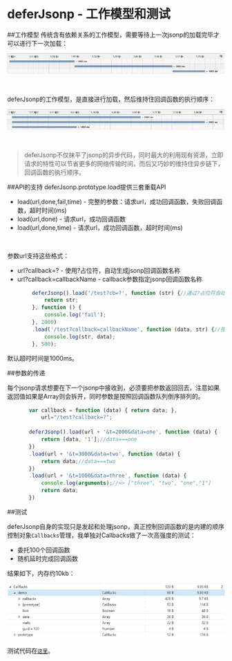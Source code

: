 ﻿# deferJsonp - 工作模型和测试

##工作模型
传统含有依赖关系的工作模型，需要等待上一次jsonp的加载完毕才可以进行下一次加载：

![jsonp][1]

&nbsp;&nbsp;

deferJsonp的工作模型，是直接进行加载，然后维持住回调函数的执行顺序：

![deferJsonp][2]

&nbsp;&nbsp;

> deferJsonp不仅抹平了jsonp的异步代码，同时最大的利用现有资源，立即请求的特性可以节省更多的网络传输时间，而后又巧妙的维持住异步链下，回调函数的执行顺序。


##API的支持
 deferJsonp.prototype.load提供三套重载API
  - load(url,done,fail,time) - 完整的参数：请求url，成功回调函数，失败回调函数，超时时间(ms)
  - load(url,done) - 请求url，成功回调函数
  - load(url,done,time) - 请求url，成功回调函数，超时时间(ms)

&nbsp;&nbsp;

 参数url支持这些格式：
  - url?callback=? - 使用?占位符，自动生成jsonp回调函数名称
  - url?callback=callbackName - callback参数指定jsonp回调函数名称

```javascript
        deferJsonp().load('/test?cb=?', function (str) {//通过?占位符自动生成回调函数
            return str;
        }, function () {
            console.log('fail');
        }, 2000)
        .load('/test?callback=callbackName', function (data, str) {//指定回调函数名称为callbackName
            console.log(str, data);
        }, 500);
```


 默认超时时间是1000ms。
 
##参数的传递


 每个jsonp请求想要在下一个jsonp中接收到，必须要把参数返回回去，注意如果返回值如果是Array则会拆开，同时参数是按照回调函数队列倒序排列的。
 
 ```javascript
        var callback = function (data) { return data; },
            url="/test?callback=?";
        
        deferJsonp().load(url + '&t=2000&data=one', function (data) {
            return [data, '1'];//data===one
        })
        .load(url + '&t=3000&data=two', function (data) {
            return data;//data===two
        })
        .load(url + '&t=1000&data=three', function (data) {
            console.log(arguments);//=> ["three", "two", "one","1"]
            return data;
        })
 
 ```


##测试

deferJsonp自身的实现只是发起和处理jsonp，真正控制回调函数的是内建的顺序控制对象`Callbacks`管理，我单独对Callbacks做了一次高强度的测试：
 - 委托100个回调函数
 - 随机延时完成回调函数
 
结果如下，内存约10kb：

![deferJsonp][3]

测试代码在[`这里`][4]。




  [1]: https://github.com/linkFly6/deferJsonp/blob/master/external/jsonp.gif
  [2]: https://github.com/linkFly6/deferJsonp/blob/master/external/deferJsonp.gif
  [3]: https://github.com/linkFly6/deferJsonp/blob/master/external/callbacks.gif
  [4]: https://github.com/linkFly6/deferJsonp/blob/master/test/callbacks.html
